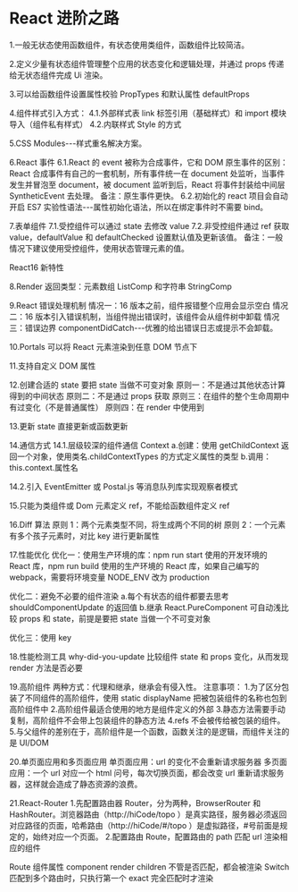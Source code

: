 # React 进阶之路

1.一般无状态使用函数组件，有状态使用类组件，函数组件比较简洁。

2.定义少量有状态组件管理整个应用的状态变化和逻辑处理，并通过 props 传递给无状态组件完成 Ui 渲染。

3.可以给函数组件设置属性校验 PropTypes 和默认属性 defaultProps

4.组件样式引入方式：
4.1.外部样式表
link 标签引用（基础样式）和 import 模块导入（组件私有样式）
4.2.内联样式
Style 的方式

5.CSS Modules---样式重名解决方案。

6.React 事件
6.1.React 的 event 被称为合成事件，它和 DOM 原生事件的区别：
React 合成事件有自己的一套机制，所有事件统一在 document 处监听，当事件发生并冒泡至 document，被 document 监听到后，React 将事件封装给中间层 SyntheticEvent 去处理。
备注：原生事件更快。
6.2.初始化的 react 项目会自动开启 ES7 实验性语法---属性初始化语法，所以在绑定事件时不需要 bind。

7.表单组件
7.1.受控组件可以通过 state 去修改 value
7.2.非受控组件通过 ref 获取 value，defaultValue 和 defaultChecked 设置默认值及更新该值。
备注：一般情况下建议使用受控组件，使用状态管理元素的值。

React16 新特性

8.Render 返回类型：元素数组 ListComp 和字符串 StringComp

9.React 错误处理机制
情况一：16 版本之前，组件报错整个应用会显示空白
情况二：16 版本引入错误机制，当组件抛出错误时，该组件会从组件树中卸载
情况三：错误边界 componentDidCatch---优雅的给出错误日志或提示不会卸载。

10.Portals 可以将 React 元素渲染到任意 DOM 节点下

11.支持自定义 DOM 属性

12.创建合适的 state
要把 state 当做不可变对象
原则一：不是通过其他状态计算得到的中间状态
原则二：不是通过 props 获取
原则三：在组件的整个生命周期中有过变化（不是普通属性）
原则四：在 render 中使用到

13.更新 state
直接更新或函数更新

14.通信方式
14.1.层级较深的组件通信 Context
a.创建：使用 getChildContext 返回一个对象，使用类名.childContextTypes 的方式定义属性的类型
b.调用：this.context.属性名

14.2.引入 EventEmitter 或 Postal.js 等消息队列库实现观察者模式

15.只能为类组件或 Dom 元素定义 ref，不能给函数组件定义 ref

16.Diff 算法
原则 1：两个元素类型不同，将生成两个不同的树
原则 2：一个元素有多个孩子元素时，对比 key 进行更新属性

17.性能优化
优化一：使用生产环境的库：npm run start 使用的开发环境的 React 库，npm run build 使用的生产环境的 React 库，如果自己编写的 webpack，需要将环境变量 NODE_ENV 改为 production

优化二：避免不必要的组件渲染
a.每个有状态的组件都要去思考 shouldComponentUpdate 的返回值
b.继承 React.PureComponent 可自动浅比较 props 和 state，前提是要把 state 当做一个不可变对象

优化三：使用 key

18.性能检测工具
why-did-you-update 比较组件 state 和 props 变化，从而发现 render 方法是否必要

19.高阶组件
两种方式：代理和继承，继承会有侵入性。
注意事项： 1.为了区分包装了不同组件的高阶组件，使用 static displayName 把被包装组件的名称也包到高阶组件中 2.高阶组件最适合使用的地方是组件定义的外部 3.静态方法需要手动复制，高阶组件不会带上包装组件的静态方法
4.refs 不会被传给被包装的组件。 5.与父组件的差别在于，高阶组件是一个函数，函数关注的是逻辑，而组件关注的是 UI/DOM

20.单页面应用和多页面应用
单页面应用：url 的变化不会重新请求服务器
多页面应用：一个 url 对应一个 html 问号，每次切换页面，都会改变 url 重新请求服务器，这样就会造成了静态资源的浪费。

21.React-Router 1.先配置路由器 Router，分为两种，BrowserRouter 和 HashRouter。浏览器路由（http://hiCode/topo ）是真实路径，服务器必须返回对应路径的页面，哈希路由（http://hiCode/#/topo ）是虚拟路径，#号前面是规定的，始终对应一个页面。 2.配置路由 Route，配置路由的 path 匹配 url 渲染相应的组件

Route 组件属性
component
render
children 不管是否匹配，都会被渲染
Switch 匹配到多个路由时，只执行第一个
exact 完全匹配时才渲染
